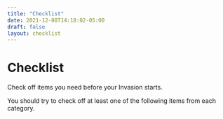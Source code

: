 ```yaml
---
title: "Checklist"
date: 2021-12-08T14:18:02-05:00
draft: false
layout: checklist
---
```


# Checklist
Check off items you need before your Invasion starts.

You should try to check off at least one of the following items from each category.